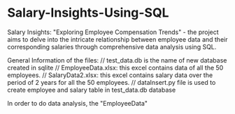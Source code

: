# Salary-Insights-Using-SQL
Salary Insights: "Exploring Employee Compensation Trends" - the project aims to delve into the intricate relationship between employee data and their corresponding salaries through comprehensive data analysis using SQL. 

General Information of the files: 
// test_data.db is the name of new database created in sqlite
// EmployeeData.xlsx: this excel contains data of all the 50 employees.
// SalaryData2.xlsx: this excel contains salary data over the period of 2 years for all the 50 employees.
// dataInsert.py file is used to create employee and salary table in test_data.db database


In order to do data analysis, the "EmployeeData"
